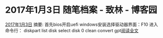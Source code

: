 
# 2017年1月3日 随笔档案 - 致林 - 博客园






[2017年1月3日](https://www.cnblogs.com/bincoding/archive/2017/01/03.html)
摘要: 首先bios开启uefi windows安装选择驱动器界面：F10 进入命令行： diskpart list disk select disk 0 clean convert gpt[阅读全文](https://www.cnblogs.com/bincoding/p/6244875.html)

